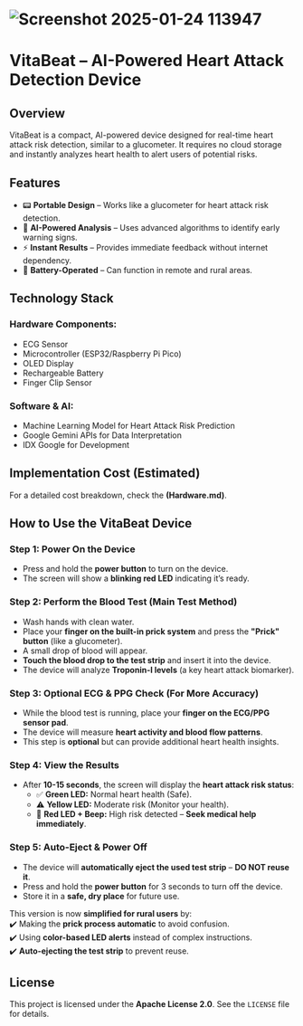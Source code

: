 # ![Screenshot 2025-01-24 113947](https://github.com/user-attachments/assets/3c24cd87-d202-40b8-8882-7cf21922c1f2)



# VitaBeat – AI-Powered Heart Attack Detection Device  

## Overview  
VitaBeat is a compact, AI-powered device designed for real-time heart attack risk detection, similar to a glucometer. It requires no cloud storage and instantly analyzes heart health to alert users of potential risks.  

## Features  
- 📟 **Portable Design** – Works like a glucometer for heart attack risk detection.  
- 🔬 **AI-Powered Analysis** – Uses advanced algorithms to identify early warning signs.  
- ⚡ **Instant Results** – Provides immediate feedback without internet dependency.  
- 🔋 **Battery-Operated** – Can function in remote and rural areas.  

## Technology Stack  

### Hardware Components:  
- ECG Sensor  
- Microcontroller (ESP32/Raspberry Pi Pico)  
- OLED Display  
- Rechargeable Battery  
- Finger Clip Sensor  

### Software & AI:  
- Machine Learning Model for Heart Attack Risk Prediction  
- Google Gemini APIs for Data Interpretation  
- IDX Google for Development  

## Implementation Cost (Estimated)

For a detailed cost breakdown, check the **(Hardware.md)**.

  
## How to Use the VitaBeat Device  

### **Step 1: Power On the Device**  
- Press and hold the **power button** to turn on the device.  
- The screen will show a **blinking red LED** indicating it’s ready.  

### **Step 2: Perform the Blood Test (Main Test Method)**  
- Wash hands with clean water.  
- Place your **finger on the built-in prick system** and press the **"Prick" button** (like a glucometer).  
- A small drop of blood will appear.  
- **Touch the blood drop to the test strip** and insert it into the device.  
- The device will analyze **Troponin-I levels** (a key heart attack biomarker).  

### **Step 3: Optional ECG & PPG Check (For More Accuracy)**  
- While the blood test is running, place your **finger on the ECG/PPG sensor pad**.  
- The device will measure **heart activity and blood flow patterns**.  
- This step is **optional** but can provide additional heart health insights.  

### **Step 4: View the Results**  
- After **10-15 seconds**, the screen will display the **heart attack risk status**:  
  - ✅ **Green LED:** Normal heart health (Safe).  
  - ⚠️ **Yellow LED:** Moderate risk (Monitor your health).  
  - 🚨 **Red LED + Beep:** High risk detected – **Seek medical help immediately**.  

### **Step 5: Auto-Eject & Power Off**  
- The device will **automatically eject the used test strip** – **DO NOT reuse it**.  
- Press and hold the **power button** for 3 seconds to turn off the device.  
- Store it in a **safe, dry place** for future use.  



This version is now **simplified for rural users** by:    
✔️ Making the **prick process automatic** to avoid confusion.  
✔️ Using **color-based LED alerts** instead of complex instructions.  
✔️ **Auto-ejecting the test strip** to prevent reuse.  
  

## License  
This project is licensed under the **Apache License 2.0**. See the `LICENSE` file for details.  

